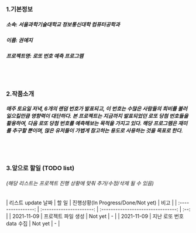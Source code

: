 <h3>1.기본정보</h3>
<h5>소속: 서울과학기술대학교 정보통신대학 컴퓨터공학과</h5>
<h5>이름: 권예지</h5>
<h5>프로젝트명: 로또 번호 예측 프로그램</h5>

<br></br>

<h3>2.작품소개</h3>
<h5>매주 토요일 저녁, 6개의 랜덤 번호가 발표되고, 이 번호는 수많은 사람들의 희비를 불러일으킬만큼 영향력이 대단하다. 본 프로젝트는 지금까지 발표되었던 로또 당첨 번호들을 활용하여, 다음 로또 당첨 번호를 예측해보는 목적을 가지고 있다. 해당 프로그램은 재미를 추구할 뿐이며, 많은 유저들이 가볍게 참고하는 용도로 사용하는 것을 목표로 한다.</h5>

<br></br>

<h3>3.앞으로 할일 (TODO list)</h3>
<h6>(해당 리스트는 프로젝트 진행 상황에 맞춰 추가/수정/삭제 될 수 있음)</h6>
| 리스트 update 날짜 |          할 일           | 진행상황(In Progress/Done/Not yet) | 비고 |
| :----------------: | :----------------------: | :--------------------------------: | :--: |
|     2021-11-09     |    프로젝트 파일 생성    |              Not yet               |  -   |
|     2021-11-09     | 지난 로또 번호 data 수집 |              Not yet               |  -   |